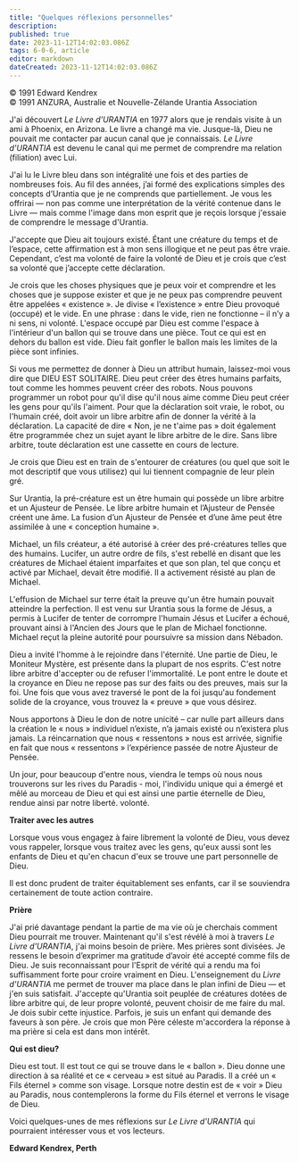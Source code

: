 ```yaml
---
title: "Quelques réflexions personnelles"
description: 
published: true
date: 2023-11-12T14:02:03.086Z
tags: 6-0-6, article
editor: markdown
dateCreated: 2023-11-12T14:02:03.086Z
---
```


<p class="v-card v-sheet theme--light gray lighten-3 px-2 py-1">© 1991 Edward Kendrex<br>© 1991 ANZURA, Australie et Nouvelle-Zélande Urantia Association</p>


J'ai découvert _Le Livre d'URANTIA_ en 1977 alors que je rendais visite à un ami à Phoenix, en Arizona. Le livre a changé ma vie. Jusque-là, Dieu ne pouvait me contacter par aucun canal que je connaissais. _Le Livre d'URANTIA_ est devenu le canal qui me permet de comprendre ma relation (filiation) avec Lui.

J'ai lu le Livre bleu dans son intégralité une fois et des parties de nombreuses fois. Au fil des années, j’ai formé des explications simples des concepts d’Urantia que je ne comprends que partiellement. Je vous les offrirai — non pas comme une interprétation de la vérité contenue dans le Livre — mais comme l'image dans mon esprit que je reçois lorsque j'essaie de comprendre le message d'Urantia.

J'accepte que Dieu ait toujours existé. Étant une créature du temps et de l’espace, cette affirmation est à mon sens illogique et ne peut pas être vraie. Cependant, c’est ma volonté de faire la volonté de Dieu et je crois que c’est sa volonté que j’accepte cette déclaration.

Je crois que les choses physiques que je peux voir et comprendre et les choses que je suppose exister et que je ne peux pas comprendre peuvent être appelées « existence ». Je divise « l’existence » entre Dieu provoqué (occupé) et le vide. En une phrase : dans le vide, rien ne fonctionne – il n’y a ni sens, ni volonté. L'espace occupé par Dieu est comme l'espace à l'intérieur d'un ballon qui se trouve dans une pièce. Tout ce qui est en dehors du ballon est vide. Dieu fait gonfler le ballon mais les limites de la pièce sont infinies.

Si vous me permettez de donner à Dieu un attribut humain, laissez-moi vous dire que DIEU EST SOLITAIRE. Dieu peut créer des êtres humains parfaits, tout comme les hommes peuvent créer des robots. Nous pouvons programmer un robot pour qu'il dise qu'il nous aime comme Dieu peut créer les gens pour qu'ils l'aiment. Pour que la déclaration soit vraie, le robot, ou l'humain créé, doit avoir un libre arbitre afin de donner la vérité à la déclaration. La capacité de dire « Non, je ne t'aime pas » doit également être programmée chez un sujet ayant le libre arbitre de le dire. Sans libre arbitre, toute déclaration est une cassette en cours de lecture.

Je crois que Dieu est en train de s'entourer de créatures (ou quel que soit le mot descriptif que vous utilisez) qui lui tiennent compagnie de leur plein gré.

Sur Urantia, la pré-créature est un être humain qui possède un libre arbitre et un Ajusteur de Pensée. Le libre arbitre humain et l’Ajusteur de Pensée créent une âme. La fusion d’un Ajusteur de Pensée et d’une âme peut être assimilée à une « conception humaine ».

Michael, un fils créateur, a été autorisé à créer des pré-créatures telles que des humains. Lucifer, un autre ordre de fils, s'est rebellé en disant que les créatures de Michael étaient imparfaites et que son plan, tel que conçu et activé par Michael, devait être modifié. Il a activement résisté au plan de Michael.

L'effusion de Michael sur terre était la preuve qu'un être humain pouvait atteindre la perfection. Il est venu sur Urantia sous la forme de Jésus, a permis à Lucifer de tenter de corrompre l'humain Jésus et Lucifer a échoué, prouvant ainsi à l'Ancien des Jours que le plan de Michael fonctionne. Michael reçut la pleine autorité pour poursuivre sa mission dans Nébadon.

Dieu a invité l'homme à le rejoindre dans l'éternité. Une partie de Dieu, le Moniteur Mystère, est présente dans la plupart de nos esprits. C'est notre libre arbitre d'accepter ou de refuser l'immortalité. Le pont entre le doute et la croyance en Dieu ne repose pas sur des faits ou des preuves, mais sur la foi. Une fois que vous avez traversé le pont de la foi jusqu'au fondement solide de la croyance, vous trouvez la « preuve » que vous désirez.

Nous apportons à Dieu le don de notre unicité – car nulle part ailleurs dans la création le « nous » individuel n’existe, n’a jamais existé ou n’existera plus jamais. La réincarnation que nous « ressentons » nous est arrivée, signifie en fait que nous « ressentons » l’expérience passée de notre Ajusteur de Pensée.

Un jour, pour beaucoup d'entre nous, viendra le temps où nous nous trouverons sur les rives du Paradis - moi, l'individu unique qui a émergé et mêlé au morceau de Dieu et qui est ainsi une partie éternelle de Dieu, rendue ainsi par notre liberté. volonté.

**Traiter avec les autres**

Lorsque vous vous engagez à faire librement la volonté de Dieu, vous devez vous rappeler, lorsque vous traitez avec les gens, qu'eux aussi sont les enfants de Dieu et qu'en chacun d'eux se trouve une part personnelle de Dieu.

Il est donc prudent de traiter équitablement ses enfants, car il se souviendra certainement de toute action contraire.

**Prière**

J'ai prié davantage pendant la partie de ma vie où je cherchais comment Dieu pourrait me trouver. Maintenant qu'il s'est révélé à moi à travers _Le Livre d'URANTIA_, j'ai moins besoin de prière. Mes prières sont divisées. Je ressens le besoin d’exprimer ma gratitude d’avoir été accepté comme fils de Dieu. Je suis reconnaissant pour l'Esprit de vérité qui a rendu ma foi suffisamment forte pour croire vraiment en Dieu. L'enseignement du _Livre d'URANTIA_ me permet de trouver ma place dans le plan infini de Dieu — et j'en suis satisfait. J'accepte qu'Urantia soit peuplée de créatures dotées de libre arbitre qui, de leur propre volonté, peuvent choisir de me faire du mal. Je dois subir cette injustice. Parfois, je suis un enfant qui demande des faveurs à son père. Je crois que mon Père céleste m'accordera la réponse à ma prière si cela est dans mon intérêt.

**Qui est dieu?**

Dieu est tout. Il est tout ce qui se trouve dans le « ballon ». Dieu donne une direction à sa réalité et ce « cerveau » est situé au Paradis. Il a créé un « Fils éternel » comme son visage. Lorsque notre destin est de « voir » Dieu au Paradis, nous contemplerons la forme du Fils éternel et verrons le visage de Dieu.

Voici quelques-unes de mes réflexions sur _Le Livre d'URANTIA_ qui pourraient intéresser vous et vos lecteurs.

**Edward Kendrex, Perth**

